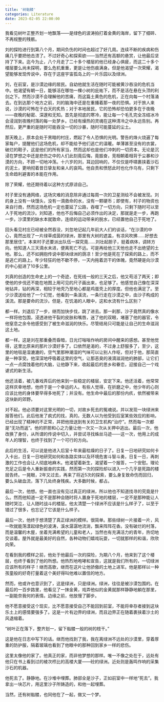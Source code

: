 ```yaml
---
title: '树骷髅'
categories: Literature
date: 2023-02-05 22:00:00
---
```

我看见树叶正整齐划一地飘落——是绿色的波涛拍打着金黄的海岸，留下了细碎、不再规整的残骸。

刘的探险进行到第八个月，期间负伤的时间也超过了好几周。连续不断的疾病和伤痛几乎要把他击溃了。不过好奇心和探索欲——当然还有高额的悬赏，让他最后坚持了下来。迄今为止，八个月走了二十多个楼层的他已经身心俱疲，而这二十多个楼层要么尚未探明，要么危机重重，更是让他伤痕满身。但是他渴望一次荣耀，渴望能够发现传说中，存在于这座宇宙孤岛上的一片乐园以及绿洲。

刘，在前室，是沙漠边缘的居民。自幼他就生活在随时可能被黄沙吞没的危机当中。他渴望有朝一日，能够活在哪怕一棵小树的庇祐下，而不是活在悬在头顶的利剑之下。然而沙漠不会理解他的苦痛，而这篇土黄色的危机，正在向每一个村落涌去。在到达那个地方之前，刘的脑海中还是在重播着那一夜的恐惧。对于旅人来说，沙漠的可怖在于白天的炙热；对于本地居民，它的恐怖却恐怕更多在于夜晚——夜晚的秘密、深邃和无知。首先是彻底的寒冷，能让每一个毛孔完全冻结冰冷会浸润到夜晚村落的每一处梦乡。已经有燥热的灵魂在这种清冷之中永远告别。再然后，更严重的是随时可能吞没一切的沙暴，随时可能蔓延的尘土。

那天晚上，原本会处于黑暗的村庄，燃起了令人恐惧的光明。警告的烽火烧遍了每家每户，提醒他们这场危机，却不能给予他们逃亡的温暖。单薄甚至没有的衣裳，破烂的鞋子，这是他们的所有家当，然而这却也是他们冲刺的一切资本。无论是沉浸在梦想之中还是悲伤之中的人们此刻竟后悔，竟振奋，竞相朝着相背于尘暴和沙漠的方向，不顾一切地冲荡。十六岁的刘，耳边回响的，不仅仅是呼啸裹挟着沙石的泥土，更响彻着昔日挚友和亲人的哀鸣。他自责和愤怒此时也化作乌有，只剩下生命趋利避害的本能在作用。

除了荣耀，他还期待着以这种方式原谅自己。

村子里没有通网络，这场灾难的消息除非通过每周一次的卫星测绘不会被发现。刘的身上没有一块馒头，没有一滴救命的水，没有一颗硬币；即使有，村子的物资也来自行商，然而这场危机一定也蔓延了公路，吞噬了一切方向，只剩下随时可以至人于死地的流沙。刘知道，他也不后悔自己必须作出的决定，那就是走一步，再跑一步。沙漠里的缺水本就致命，连续的运动带来的脱水，已经置他自己于死地了。

回头看见村庄已经被全然吞没，刘忽地记起几年前大人们的谈话，“在沙漠的中心，竟然出现了一片绿草成茵的绿洲，那里有大树的遮盖，有凉风吹拂……好想去那里居住”。本来村子还要派出队伍一探究竟……刘壮起胆子，挺着病体，调转方向。他知道人三天滴水未进，便离死亡不远。可是再给他三天他也走不出绝望的土地。那么，还不如拥抱传说中那块绿洲的荫凉！至少他是死在了探索的路上，而不是逃亡的路上。年少轻狂的他不歇不停，一天内拖着沥干的体魄，竟然硬是向沙漠的中心挺进了10多公里。

刘真的创造的生命史上的一个奇迹，在死线一般的三天之后，他又苟活了两天；即使他的步伐还不能在地图上用可见的尺子画出来，也足够了。他感觉自己像在深深地钻井，钻的再深，相较于地壳乃至地心都是鸡蛋壳上的厚度。但他也满足了。至少沙漠送给他了一个幻觉，他看到一条溪流，一条行走在沙漠之中，由沙子构成的溪流。那是要命的流沙。但是，在饥渴的人眼中，这和水流有什么区别？

都一样。刘退后了一步，继而加快步伐，跳了进去。那一刹那，沙子竟然真的像水一样将他包围，浸透进他干裂的皮肤和嘴唇，迷了他的双眼，堵塞了他的器官，令他窒息之余令他感受到了被生命滋润的快乐。尽管结局只可能是让自己的生命滋润这土地。

都一样。这是刘在那重叠而昏暗，日光灯嗡嗡作响的房间中醒来的感想。甚至他觉得，这里比原来的那片沙漠好多了。口依然是渴的，不过身上舒服多了，至少，这里的地毯是湿漉漉的，空气里那种潮湿的气味可以让别人作呕，但对于他，那简直是一种享受。他深深地呼吸着这里的空气，让那恶臭的液滴滋润他的肺部，让它们一点一点腐蚀着他的大脑，让他静下来，收起最后的思乡和眷恋，迎接自己一个戏谑式的新生活。

他还活着，被几番戏弄后的他来到一些稳定的楼层，安定下来。他还活着，他常常这样庆幸地想，他终于是一个幸运的人。有些人觉得，在折磨之中，他少年的心则应该比他的身体要早得多地死了；并没有。他生命中最后的那份内疚，依然被带来这块新的郊野。

对不起。他必须要对这里光明的一切，对故乡死去的冤魂说。并以发现一块绿洲来报答他们。此后他发了疯式的找，真的。无数人以为他受到后室某些效应的影响，已经出现了精神的不正常，并把他扭送到有关的卫生机构“治疗”。然而每一次都是“无功而返”。他的肝胆和心之力量让他一次又一次从关押中逃出。最后一次，他改换了身份，从所谓的传说中切入，并尝试寻找蛛丝马迹——这一次，他用上的成年人的理智，也终于找到了一个可行的方向。

此后的生活，可以说是他进入后室十年来最枯燥的日子了。日复一日地研究如何卡入卡出，日复一日地研究如何和各路实体以及环境危害斗智斗勇，日复一日，再刺激的工作也会让人彻底地麻木。他渴望着新生，渴望着一个报答，一个安慰。理论充足之后是令人重新振奋的实践，然而第一次的探险却以进入一个几乎是死路的楼层告终。一晃眼，2年又过去，再来了将近5次的探索，要么身复致命伤而回归，要么头破血流，落下几处终身残疾。大多数时候，都占。

最后一次，他想。他一直也没有见过真正的绿洲，所以他也不知道找寻的究竟是什么。然而他知道一定不是那种会随时将人置身于死地的楼层，一定不是那种能让人随时哭泣，让人随时战斗的楼层。他太清楚一个绿洲不应该是什么样子了，以至于错过了很多，也忘记了它该是什么样子。

最后一次，他终于想清楚了真正绿洲的模样。很简单。那些绿树一片接着一片，风一吹就能荡漾起绿色的波涛，溪水潺潺地流淌，飘来阵阵花香。没有破烂的村落，而是温馨的木屋，坐着充满希望的儿童和老人，当然也有充满活力的青年，热切地交谈着。屋外就是最美好的自然，各种动物们嬉戏玩耍，一切就那样的和谐，欣欣向荣。

在看到我的模样之前，他处于他最后一次的探险，为期八个月，他来到了这个楼层，也终于看到了他的所想。他热烈地咆哮和宣告，这就是我们所有的，一切绿洲应该所有的样子！继而高歌，继而在这片让他骄傲的土地上进军。他是那样以一种孩童般的好奇打量着这个美好得叫他难以置信的地方。

然而，他或许也意识到了，这是绿洲，只是绿洲。绿洲，往往是被沙漠包围的。在最后的一百步路里，他看见了一抹金黄，戏弄他似的金黄就那样静静地躺在那里，一副能奈我何的表情。边缘之前，他放慢了脚步。

他不愿意接受这个现实，比不愿意接受自己不能回到前室，不能将幸存者接到这块乐土上的感情要强多了。这是一片有边界的绿洲，而且边界正在随着裹挟着沙土的风退缩着。

“树叶正在落下，整齐划一，留下骷髅一般的树的枝干。”

这是他在日志中写下的话。继而他找到了我，我在离绿洲不远处的沙漠里，穿着厚重的防护服，隔着玻璃也看到了他眼中的那种回到家乡一样的悲伤。

这里太像他的家了。他真正的家，而非他梦想的那样。唯一不像之处在于，远处有他只在书上看到过的棱次栉比的高楼大厦——砼的绿洲。近处则是轰鸣作响的采集沙石的机器。

他死去了。静静地。在沙堆中埋葬。肺部全是沙子，正如前室中一样地“死去”。我拿出一块芯片，用这里沙子所铸造的，和他一起埋葬。

当然，还有树骷髅，也同他在了一起，做又一个梦。

